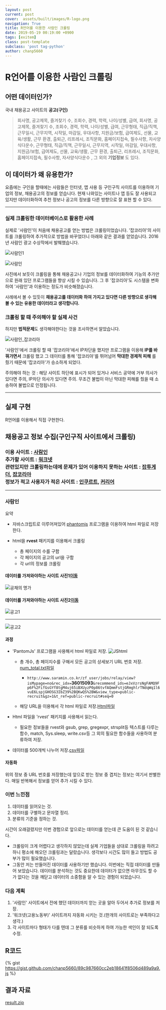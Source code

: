 ```yaml
---  
layout: post  
current: post  
cover:  assets/built/images/R-logo.png  
navigation: True  
title: R언어를 이용한 사람인 크롤링   
date: 2019-05-19 00:19:00 +0900  
tags: [exitem]  
class: post-template  
subclass: 'post tag-python'  
author: chanp5660  
---  
```

 

# R언어를 이용한 사람인 크롤링

## 어떤 데이터인가?

국내 채용공고 사이트의 **공고(구인)** 

> 회사명, 공고제목, 즐겨찾기 수, 조회수, 경력, 학력, 나이/성별, 급여, 회사명, 공고제목, 즐겨찾기 수, 조회수, 경력, 학력, 나이/성별, 급여, 근무형태, 직급/직책, 근무일시, 근무지역, 시작일, 마감일, 우대사항, 지원금/보험, 급여제도, 선물, 교육/생활, 근무 환경, 출퇴근, 리프레시, 조직문화, 홈페이지접속, 필수사항, 자사양식다운수, 근무형태, 직급/직책, 근무일시, 근무지역, 시작일, 마감일, 우대사항, 지원금/보험, 급여제도, 선물, 교육/생활, 근무 환경, 출퇴근, 리프레시, 조직문화, 홈페이지접속, 필수사항, 자사양식다운수 , 그 외의 **기업정보** 도 있다.

## 이 데이터가 왜 유용한가?

요즘에는 구인을 할때에는 사람들은 인터넷, 앱 사용 등 구인구직 사이트를 이용하여 기업의 정보, 채용공고의 정보를 얻습니다.
현재 나와있는 사이트나 앱 등도 잘 사용되고 있지만 데이터화하여 추천 정보나 공고의 정보를 다른 방향으로 잘 표현 할 수 있다.

* * *

### 실제 크롤링한 데이터베이스로 활용한 사례

실제로 '사람인'이 처음에 채용공고를 얻는 방법은 크롤링이었습니다. '잡코리아'의 사이트를 크롤링하여 추가적으로 방법을 바꾸었더니 아래와 같은 결과를 얻었습니다. 2016년 사람인 광고 수상작에서 발췌했습니다.

![사람인1](https://user-images.githubusercontent.com/46266247/56227940-919d6500-60b1-11e9-926e-f805367a0027.JPG)

![사람인](https://user-images.githubusercontent.com/46266247/56227943-93672880-60b1-11e9-870f-7518bd6bf021.JPG)


사진에서 보듯이 크롤링을 통해 채용공고나 기업의 정보를 데이터화하여 기능의 추가만으로 원래 있던 프로그램들을 향상 시킬 수 있습니다. 그 후 '잡코리아'도 시스템을 변화하여 '사람인'과 이용하는 정도가 비슷해졌습니다.

사례에서 볼 수 있듯이 **채용공고를 데이터화 하여 가지고 있다면 다른 방향으로 생각해 볼 수 있는 유용한 데이터라고 생각합니다.**

### 크롤링 할 때 주의해야 할 실제 사건

하지만 **법적문제**도 생각해야한다는 것을 조사하면서 알았습니다.

![사람인_잡코리아](https://user-images.githubusercontent.com/46266247/56228216-3ae45b00-60b2-11e9-9772-2b656c9d0ce5.JPG)

'사람인'에서 크롤링 할 때 '잡코리아'에서 IP차단을 했지만 프로그램을 이용해 **IP를 바꿔가면서** 크롤링 했고 그 데이터를 통해 '잡코리아'를 뛰어넘어 **막대한 경제적 피해** 를 줬기 때문에 '잡코리아'가 승소하게 되었다.

주의해야 하는 것 : 해당 사이트 하단에 표시가 되어 있거나 서비스 공약에 거부 의사가 있다면 주의, IP차단 의사가 있다면 주의.
무조건 불법이 아닌 막대한 피해를 줬을 때 소송하여 불법으로 인정됩니다.




---
## 실제 구현 
R언어를 이용해서 직접 구현한다.




## 채용공고 정보 수집(구인구직 사이트에서 크롤링)

### 이용 사이트 : [사람인](http://www.saramin.co.kr/)<br>추가할 사이트 : [워크넷](https://www.work.go.kr/seekWantedMain.do) <br>관련있지만 크롤링하는데에 문제가 있어 이용하지 못하는 사이트 : [잡투게더](http://www.jobtogether.net/), [잡코리아](http://www.jobkorea.co.kr/)<br>정보가 적고 사용자가 적은 사이트 : [인쿠르트](http://www.incruit.com/), [커리어](http://www.career.co.kr/)

* * *

### 사람인
요약 
- 자바스크립트로 이루어져있어 [phantomjs](http://phantomjs.org/download.html) 프로그램을 이용하여 html 파일로 저장한다.

- html을 **rvest** 패키지를 이용해서 크롤링

  - 총 페이지의 수를 구함
  - 각 페이지의 공고의 url을 구함
  - 각 url의 정보를 크롤링
#### 데이터를 가져와야하는 사이트 사진1[이동](https://bit.ly/2wEYoFe)

![공채의 명가](https://user-images.githubusercontent.com/46266247/56227133-b98bc900-60af-11e9-9eb6-ccc56489f59c.JPG)

#### 데이터를 가져와야하는 사이트 사진2[이동](https://bit.ly/2Gns9fs)

![공고1](https://user-images.githubusercontent.com/46266247/56227194-db854b80-60af-11e9-9ed3-b2854bfe92b8.JPG)

* * *

![공고2](https://user-images.githubusercontent.com/46266247/56227197-dd4f0f00-60af-11e9-8c58-1e4cebc10496.JPG)


#### 과정

- 'PantomJs' 프로그램을 사용해서 html 파일로 저장.
![JShtml](https://user-images.githubusercontent.com/46266247/56230134-9d3f5a80-60b6-11e9-9398-fa49e08fa2f1.png)

  - 총 개수, 총 페이지수를 구해서 모든 공고의 상세보기 URL 번호 저장. [num_total.txt파일](https://github.com/chanp5660/R_chanp5660/blob/master/Project/Crawling/Saramin/result/num_total.txt)
  
    - ```http://www.saramin.co.kr/zf_user/jobs/relay/view?isMypage=no&rec_idx=```**36015093**```&recommend_ids=eJxVzrsNgFAMQ9Fp6F%2FifGsGYf8tgM4uj65iBXUyzP0p86tvfAQmmFstjGRmghlrTNdqWq1l6vuE6LspjGHOSG3IbZ39%2BQKwQS%2BW&view_type=public-recruit&gz=1&t_ref=public-recruit#seq=0```

  - 해당 URL을 이용해서 각 html 파일로 저장.[Html파일](https://github.com/chanp5660/R_chanp5660/tree/master/Project/Crawling/Saramin/result/Html_files)

- Html 파일을 'rvest' 패키지를 사용해서 읽는다.
  - 필요한 정보들을 rvest와 gsub, grep, gregexpr, strsplit등 텍스트를 다루는 함수, match, Sys.sleep, write.csv등 그 외의 필요한 함수들을 사용하여 분류하여 저장.

- 데이터를 500개씩 나누어 저장.[csv파일](https://github.com/chanp5660/R_chanp5660/tree/master/Project/Crawling/Saramin/result/Data_csv)

#### 자동화

위의 정보 중 URL 번호를 저장했는데 앞으로 받는 정보 중 겹치는 정보는 여기서 판별한다. 매일 반복해서 정보를 얻어 추가 시킬 수 있다.

### 이번 느낀점
1. 데이터를 읽어오는 것.
2. 데이터를 구별하고 문자열 정리.
3. 분류의 기준을 정하는 것.

시간이 오래걸렸지만 이번 경험으로 앞으로는 데이터를 얻는데 큰 도움이 된 것 같습니다.

- 크롤링이 크게 어렵다고 생각하지 않았는데 실제 기업들을 상대로 크롤링을 하려고 하니 평소에 해오던 크롤링과는 달랐습니다. 생각보다 시간도 많이 들고 방법도 공부가 많이 필요했습니다. 
- 그동안 저는 만들어진 데이터를 사용하기만 했습니다. 이번에는 직접 데이터를 만들어 보았습니다. 데이터를 분석하는 것도 중요한데 데이터가 없으면 아무것도 할 수가 없다는 것을 깨닫고 데이터의 소중함을 알 수 있는 경험이 되었습니다.

### 다음 계획

1. '사람인' 사이트에서 전에 했던 데이터까지 얻는 곳을 알아 두어서 추가로 정보를 저장.
2. '워크넷(고용노동부)' 사이트까지 자동화 시키는 것.(한개의 사이트로는 부족하다고 생각.)
3. 각 사이트마다 형태가 다를 텐데 그 분류를 비슷하게 하여 가능한 색인이 잘 되도록 수정.


## R코드

{% gist https://gist.github.com/chanp5660/89c987660cc2eb18641f8506d489a9a9.js %}


## 결과 자료  

[result.zip](https://github.com/chanp5660/chanp5660.github.io/files/9128002/result.zip)


```python

```

